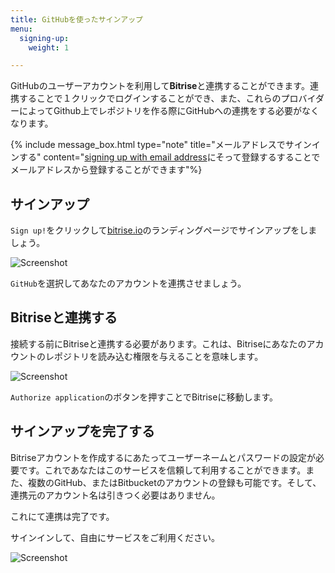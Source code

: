 ```yaml
---
title: GitHubを使ったサインアップ
menu:
  signing-up:
    weight: 1

---
```

GitHubのユーザーアカウントを利用して**Bitrise**と連携することができます。連携することで１クリックでログインすることができ、また、これらのプロバイダーによってGithub上でレポジトリを作る際にGitHubへの連携をする必要がなくなります。

{% include message_box.html type="note" title="メールアドレスでサインインする" content="[signing up with email address](/getting-started/signing-up/signing-up-with-email)にそって登録するすることでメールアドレスから登録することができます"%}

## サインアップ

`Sign up!`をクリックして[bitrise.io](https://bitrise.io)のランディングページでサインアップをしましょう。

![Screenshot](/img/signing-up/sign-up-bitrise.png)

`GitHub`を選択してあなたのアカウントを連携させましょう。

## Bitriseと連携する

接続する前にBitriseと連携する必要があります。これは、Bitriseにあなたのアカウントのレポジトリを読み込む権限を与えることを意味します。


![Screenshot](/img/signing-up/github_authorization.png)

`Authorize application`のボタンを押すことでBitriseに移動します。

## サインアップを完了する

Bitriseアカウントを作成するにあたってユーザーネームとパスワードの設定が必要です。これであなたはこのサービスを信頼して利用することができます。また、複数のGitHub、またはBitbucketのアカウントの登録も可能です。そして、連携元のアカウント名は引きつく必要はありません。


これにて連携は完了です。

サインインして、自由にサービスをご利用ください。


![Screenshot](/img/signing-up/signup_success.png)

